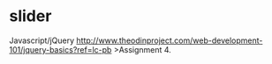 # slider 
Javascript/jQuery
http://www.theodinproject.com/web-development-101/jquery-basics?ref=lc-pb
	>Assignment 4.